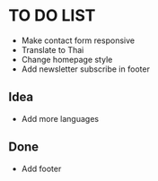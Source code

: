 # TO DO LIST

- Make contact form responsive
- Translate to Thai
- Change homepage style
- Add newsletter subscribe in footer


## Idea
- Add more languages

## Done
- Add footer